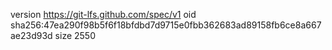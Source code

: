 version https://git-lfs.github.com/spec/v1
oid sha256:47ea290f98b5f6f18bfdbd7d9715e0fbb362683ad89158fb6ce8a667ae23d93d
size 2550
